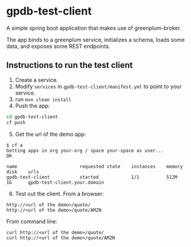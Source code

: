 # gpdb-test-client
A simple spring boot application that makes use of greenplum-broker.

The app binds to a greenplum service, initializes a schema, loads some data, and exposes some REST endpoints. 

## Instructions to run the test client
1. Create a service.
2. Modify `services` in `gpdb-test-client/manifest.yml` to point to your service.
3. run `mvn clean install`
4. Push the app:
  ```bash
  cd gpdb-test-client
  cf push
  ```
5. Get the url of the demo app:
  ```
  $ cf a
  Getting apps in org your-org / space your-space as user...
  OK
  
  name                       requested state    instances    memory    disk    urls
  gpdb-test-client           started            1/1          512M      1G      gpdb-test-client.your.domain
  ```
6. Test out the client.
From a browser:
```
http://<url of the demo>/quote/
http://<url of the demo>/quote/AMZN
```
From command line:
```
curl http://<url of the demo>/quote/
curl http://<url of the demo>/quote/AMZN
```
